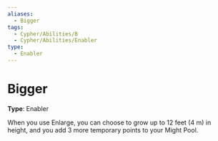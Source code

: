 ```yaml
---
aliases:
  - Bigger
tags:
  - Cypher/Abilities/B
  - Cypher/Abilities/Enabler
type:
  - Enabler
---
```


# Bigger

**Type**: Enabler

When you use Enlarge, you can choose to grow up to 12 feet (4 m) in height, and you add 3 more temporary points to your Might Pool.

